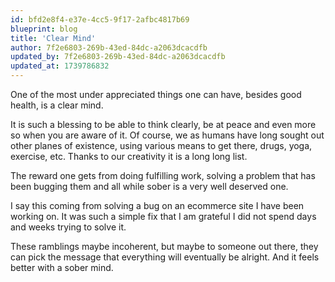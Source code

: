```yaml
---
id: bfd2e8f4-e37e-4cc5-9f17-2afbc4817b69
blueprint: blog
title: 'Clear Mind'
author: 7f2e6803-269b-43ed-84dc-a2063dcacdfb
updated_by: 7f2e6803-269b-43ed-84dc-a2063dcacdfb
updated_at: 1739786832
---
```

One of the most under appreciated things one can have, besides good health, is a clear mind. 

It is such a blessing to be able to think clearly, be at peace and even more so when you are aware of it. Of course, we as humans have long sought out other planes of existence, using various means to get there, drugs, yoga, exercise, etc. Thanks to our creativity it is a long long list.

The reward one gets from doing fulfilling work, solving a problem that has been bugging them and all while sober is a very well deserved one.

I say this coming from solving a bug on an ecommerce site I have been working on. It was such a simple fix that I am grateful I did not spend days and weeks trying to solve it. 

These ramblings maybe incoherent, but maybe to someone out there, they can pick the message that everything will eventually be alright. And it feels better with a sober mind.